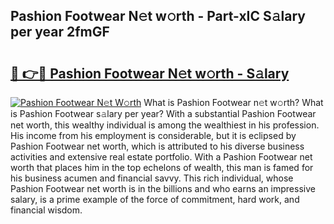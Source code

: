 ## Pashion Footwear N𝚎t w𝚘rth - Part-xIC S𝚊lary per year 2fmGF

# <h2><a href="http://gc1z56x.nevu.top/?p=Pashion+Footwear">🔗 👉🔴 Pashion Footwear N𝚎t w𝚘rth - S𝚊lary</a></h2>

[![Pashion Footwear N𝚎t W𝚘rth](https://i.imgur.com/Oavwk0R.jpeg)](http://gc1z56x.nevu.top/?p=Pashion+Footwear)
What is Pashion Footwear n𝚎t w𝚘rth? What is Pashion Footwear s𝚊lary per year?
With a substantial Pashion Footwear net worth, this wealthy individual is among the wealthiest in his profession. His income from his employment is considerable, but it is eclipsed by Pashion Footwear net worth, which is attributed to his diverse business activities and extensive real estate portfolio. With a Pashion Footwear net worth that places him in the top echelons of wealth, this man is famed for his business acumen and financial savvy. This rich individual, whose Pashion Footwear net worth is in the billions and who earns an impressive salary, is a prime example of the force of commitment, hard work, and financial wisdom.
